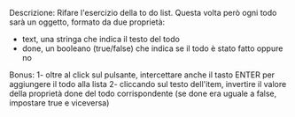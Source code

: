 Descrizione:
Rifare l'esercizio della to do list.
Questa volta però ogni todo sarà un oggetto, formato da due proprietà:
- text, una stringa che indica il testo del todo
- done, un booleano (true/false) che indica se il todo è stato fatto oppure no


<!-- MILESTONE 1
Stampare all'interno di una lista HTML un item per ogni to-do.
Se la proprietà done è uguale a true, visualizzare il testo del todo sbarrato. -->
<!-- MILESTONE 2
Visualizzare a fianco ad ogni item ha una "x": cliccando su di essa, il todo viene rimosso dalla lista. -->
<!-- MILESTONE 3
Predisporre un campo di input testuale e un pulsante "aggiungi": cliccando sul pulsante, il testo digitato viene letto e utilizzato per creare un nuovo todo, che quindi viene aggiunto alla lista dei todo esistenti. -->



Bonus:
1- oltre al click sul pulsante, intercettare anche il tasto ENTER per aggiungere il todo alla lista
2- cliccando sul testo dell'item, invertire il valore della proprietà done del todo corrispondente (se done era uguale a false, impostare true e viceversa)
